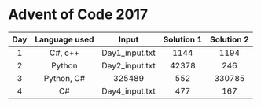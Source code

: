 # Advent of Code 2017

| Day | Language used | Input | Solution 1 | Solution 2 |
|:-: |:-:|:-:|:-:| :-: |
| 1 | C#, c++ | Day1_input.txt | 1144 | 1194 |
| 2 | Python | Day2_input.txt | 42378 | 246 |
| 3 | Python, C# | 325489 | 552 | 330785 |
| 4 | C# | Day4_input.txt | 477 | 167 |

